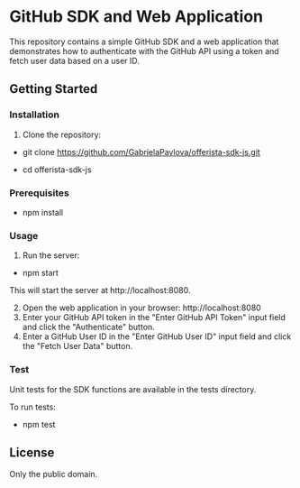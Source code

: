# GitHub SDK and Web Application

This repository contains a simple GitHub SDK and a web application that demonstrates how to authenticate with the GitHub API using a token and fetch user data based on a user ID.

## Getting Started

### Installation

1. Clone the repository:

- git clone https://github.com/GabrielaPavlova/offerista-sdk-js.git

- cd offerista-sdk-js

### Prerequisites

- npm install

### Usage

1. Run the server:

- npm start 

This will start the server at http://localhost:8080.

2. Open the web application in your browser:
http://localhost:8080
3. Enter your GitHub API token in the "Enter GitHub API Token" input field and click the "Authenticate" button.
4. Enter a GitHub User ID in the "Enter GitHub User ID" input field and click the "Fetch User Data" button.

### Test 

Unit tests for the SDK functions are available in the tests directory.

To run tests:

- npm test

## License

Only the public domain.
